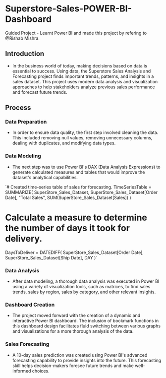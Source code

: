 # Superstore-Sales-POWER-BI-Dashboard
Guided Project -  Learnt Power BI and made this project by refering to @Rishab Mishra.

## Introduction 
- In the business world of today, making decisions based on data is essential to success. Using data, the Superstore Sales Analysis and Forecasting project finds important trends, patterns, and insights in a sales dataset. This project uses modern data analysis and visualization approaches to help stakeholders analyze previous sales performance and forecast future trends.

## Process

### Data Preparation
- In order to ensure data quality, the first step involved cleaning the data. This included removing null values, removing unnecessary columns, dealing with duplicates, and modifying data types.
### Data Modeling
- The next step was to use Power BI's DAX (Data Analysis Expressions) to generate calculated measures and tables that would improve the dataset's analytical capabilities.

  

`# Created time-series table of sales for forecasting.
TimeSeriesTable =
SUMMARIZE(
    SuperStore_Sales_Dataset,
    SuperStore_Sales_Dataset[Order Date],
    "Total Sales", SUM(SuperStore_Sales_Dataset[Sales])
)

# Calculate a measure to determine the number of days it took for delivery.
DaysToDeliver =
DATEDIFF(
    SuperStore_Sales_Dataset[Order Date],
    SuperStore_Sales_Dataset[Ship Date],
    DAY
)`

### Data Analysis
- After data modeling, a thorough data analysis was executed in Power BI using a variety of visualization tools, such as matrices, to find sales trends, sales by region, sales by category, and other relevant insights.

### Dashboard Creation
- The project moved forward with the creation of a dynamic and interactive Power BI dashboard. The inclusion of bookmark functions in this dashboard design facilitates fluid switching between various graphs and visualizations for a more thorough analysis of the data.

### Sales Forecasting
- A 10-day sales prediction was created using Power BI's advanced forecasting capability to provide insights into the future. This forecasting skill helps decision-makers foresee future trends and make well-informed choices.


